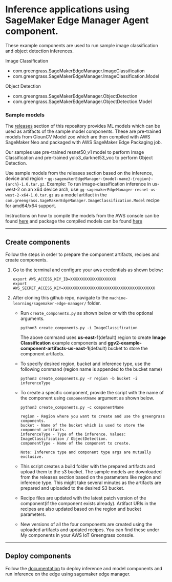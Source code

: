 # Inference applications using SageMaker Edge Manager Agent component. 

These example components are used to run sample image classification and object detection inferences.

Image Classification 
 - com.greengrass.SageMakerEdgeManager.ImageClassification 
 - com.greengrass.SageMakerEdgeManager.ImageClassification.Model

Object Detection
 - com.greengrass.SageMakerEdgeManager.ObjectDetection
 - com.greengrass.SageMakerEdgeManager.ObjectDetection.Model

### Sample models   

The [releases](https://github.com/aws-greengrass/aws-greengrass-component-examples/releases/) section of this repository provides ML models which can be used as artifacts of the sample model components. These are
pre-trained models from GlounCV Model zoo which are then compiled with AWS SageMaker Neo and packaged with AWS SageMaker Edge Packaging job. 

Our samples use pre-trained resnet50_v1 model to perform Image Classification and pre-trained yolo3_darknet53_voc to perform Object Detection. 

Use sample models from the releases section based on the inference, device and region - `gg-sagemakerEdgeManager-{model-name}-{region}-{arch}-1.0.tar.gz`. Example: To run image-classification inference in us-west-2 on an x64 device arch, use `gg-sagemakerEdgeManager-resnet-us-west-2-x64-1.0.tar.gz` as a model artifact in the `com.greengrass.SageMakerEdgeManager.ImageClassification.Model` recipe for amd64/x64 support. 

Instructions on how to compile the models from the AWS console can be found [here](https://docs.aws.amazon.com/sagemaker/latest/dg/neo-job-compilation-console.html) and package the compiled models can be found [here](https://docs.aws.amazon.com/sagemaker/latest/dg/edge-packaging-job-console.html)

----

## Create components
Follow the steps in order to prepare the component artifacts, recipes and create components. 

1. Go to the terminal and configure your aws credentials as shown below:
    ```
    export AWS_ACCESS_KEY_ID=XXXXXXXXXXXXXXXXXXXX
    export AWS_SECRET_ACCESS_KEY=XXXXXXXXXXXXXXXXXXXXXXXXXXXXXXXXXXXXXXXX
    ```
2. After cloning this github repo, navigate to the `machine-learning/sagemaker-edge-manager/` folder. 

    - Run `create_components.py` as shown below or with the optional arguments. 

        `python3 create_components.py -i ImageClassification` 

        The above command uses **us-east-1**(default) region to create **Image Classification** example components and **ggv2-example-component-artifacts-us-east-1**(default) bucket to store the component artifacts. 
    
    
    - To specify desired region, bucket and inference type, use the following command (region name is appended to the bucket name) 

        `python3 create_components.py -r region -b bucket -i inferenceType`

    - To create a specific component, provide the script with the name of the component using `componentName` argument as shown below. 

        `python3 create_components.py -c componentName` 

        ```
        region - Region where you want to create and use the greengrass components.
        bucket - Name of the bucket which is used to store the component artifacts.
        inferenceType - Type of the inference. Values: ImageClassification / ObjectDetection. 
        componentType - Name of the component to create.

        Note: Inference type and component type args are mutually exclusive. 
        ```
    - This script creates a build folder with the prepared artifacts and upload them to the s3 bucket. The sample models are downloaded from the releases section based on the parameters like region and inference type. This might take several minutes as the artifacts are prepared and uploaded to the desired S3 bucket. 

    - Recipe files are updated with the latest patch version of the component(if the component exists already). Artifact URIs in the recipes are also updated based on the region and bucket parameters.

    - New versions of all the four components are created using the uploaded artifacts and updated recipes. You can find these under My components in your AWS IoT Greengrass console.
----
## Deploy components

Follow the [documentation](https://docs.aws.amazon.com/greengrass/v2/developerguide/get-started-with-edge-manager-on-greengrass.html#run-sample-sme-image-classification-inference) to deploy inference and model components and run inference on the edge using sagemaker edge manager. 



